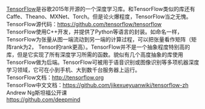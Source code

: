 [TensorFlow](https://github.com/tensorflow/tensorflow)是谷歌2015年开源的一个深度学习库。和TensorFlow类似的库还有Caffe、Theano、MXNet、Torch。但是论火爆程度，TensorFlow当之无愧。<br>
TensorFlow源代码：https://github.com/tensorflow/tensorflow<br>
TensorFlow使用C++开发，并提供了Python等语言的封装。如命名一样，TensorFlow为张量从图一端流动到另一端的计算过程，可以把张量看作矩阵（矩阵rank为2，
Tensor的rank更高）。TensorFlow并不是一个抽象程度特别高的库，但是它实现了所有深度学习所需的函数。貌似有几个高度抽象的库使用TensorFlow做为后端。TensorFlow可被用于语音识别或图像识别等多项机器深度学习领域，它可在小到手机、大到数千台服务器上运行。<br>
TensorFlow文档：http://tensorflow.org<br>
TensorFlow中文文档：https://github.com/jikexueyuanwiki/tensorflow-zh<br>
Andrew Ng斯坦福公开课<br>
https://github.com/deepmind<br>
